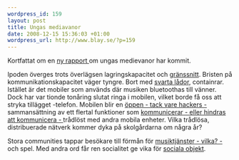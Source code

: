 ```yaml
--- 
wordpress_id: 159
layout: post
title: Ungas mediavanor
date: 2008-12-15 15:36:03 +01:00
wordpress_url: http://www.blay.se/?p=159
---
```

Kortfattat om en <a href="http://www.dagensmedia.se/mallar/dagensmedia_mall.asp?version=206765">ny rapport </a>om ungas medievanor har kommit.

Ipoden överges trots överlägsen lagringskapacitet och <a href="http://www.blay.se/2007/01/16/the-sound-of-war-in-the-noise-of-music/">gränssnitt</a>. Bristen på kommunikationskapacitet väger tyngre. Bort med <a href="http://www.blay.se/2008/12/15/forelasning-kultur-ar-maskiner/">svarta lådor</a>, containrar. Istället är det mobiler som används där musiken bluetoothas till vänner. Dock har var tionde tonåring slutat ringa i mobilen, vilket borde få oss att stryka tillägget -telefon. Mobilen blir en <a class="tt" href="#">öppen<span class="bubble"> - tack vare hackers - </span></a> sammansättning av ett flertal funktioner som <a class="tt" href="#">kommunicerar<span class="bubble"> - eller hindras att kommunicera - </span></a> trådlöst med andra mobila enheter. Vilka trådlösa, distribuerade nätverk kommer dyka på skolgårdarna om några år?

Stora communities tappar besökare till förmån för <a class="tt" href="#">musiktjänster<span class="bubble"> - vilka? -</span></a>  och spel. Med andra ord får ren socialitet ge vika för <a href="http://www.blay.se/2008/10/06/sociala-objekt-nodal-points-och-panspektronism/">sociala objekt</a>.

